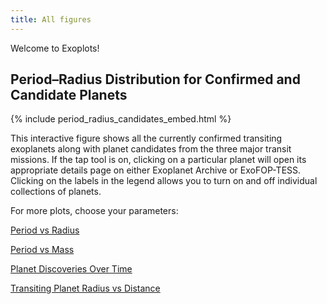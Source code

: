 ```yaml
---
title: All figures
---
```


Welcome to Exoplots!

## Period–Radius Distribution for Confirmed and Candidate Planets

{% include period_radius_candidates_embed.html %}

This interactive figure shows all the currently confirmed transiting exoplanets
along with planet candidates from the three major transit missions.
If the tap tool is on, clicking on a particular planet will open its appropriate
details page on either Exoplanet Archive or ExoFOP-TESS. Clicking on the
labels in the legend allows you to turn on and off individual collections of
planets.


For more plots, choose your parameters:

[Period vs Radius](./period-radius.md)

[Period vs Mass](./period-mass.md)

[Planet Discoveries Over Time](./planets-over-time.md)

[Transiting Planet Radius vs Distance](./distance-radius.md)

